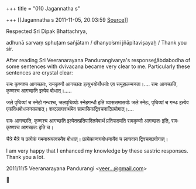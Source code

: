 +++
title = "010 Jagannatha s"

+++
[[Jagannatha s	2011-11-05, 20:03:59 [Source](https://groups.google.com/g/bvparishat/c/4V8ZD-RpJmI)]]



Respected Sri Dipak Bhattachrya,

adhunā sarvaṃ sphuṭam sañjātam / dhanyo’smi jñāpitaviṣayaḥ / Thank you sir.

After reading Sri Veeranarayana Pandurangivarya's response[ś](http://kjc-fs-cluster.kjc.uni-heidelberg.de/dcs/index.php?contents=dictionary&FirstLetter=S#9)ābdabodha of some sentences with dvivacana became very clear to me. Particularly these sentences are crystal clear:

  

रामः कृष्णश्च आगच्छतः, रामकृष्णौ आगच्छतः इत्युभयोर्बोधयोः एव समूहालम्बनता।.... रामः आगच्छति, कृष्णश्च आगच्छति इत्येव बोधात्।.....

जले पृथिव्यां च स्नेहो गन्धश्च, जलपृथिव्योः स्नेहगन्धौ इति व्याससमासयोः
जले स्नेहः, पृथिव्यां च गन्धः इत्येव एकविधबोधजनकत्वात्। शब्दलाघवार्थमेव सामासिकद्विवचनादिप्रयोगात्।....

रामः आगच्छति, कृष्णश्च आगच्छति इत्येतत्प्रतिपादितमेवार्थं प्रतिपादयति रामकृष्णौ आगच्छतः इति, रामः कृष्णश्च आगच्छतः इति च।

चैत्रे मैत्रे च प्रत्येकं गमनाश्रयत्वस्यैव बोधात्। प्रत्येकान्वयबोधनायैव च लाघवाय द्विवचनप्रयोगात्।

I am very happy that I enhanced my knowledge by these sastric responses. Thank you a lot.

  

2011/11/5 Veeranarayana Pandurangi \<[veer...@gmail.com]()\>



